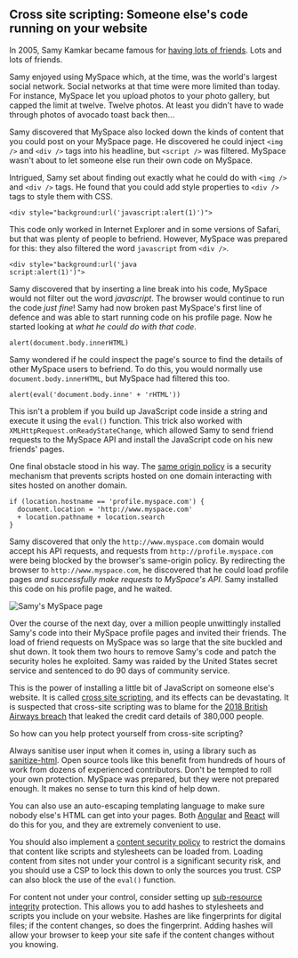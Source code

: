 ## Cross site scripting: Someone else's code running on your website
In 2005, Samy Kamkar became famous for [having lots of friends](https://samy.pl/myspace/). Lots and lots of friends.

Samy enjoyed using MySpace which, at the time, was the world's largest social network. Social networks at that time were more limited than today. For instance, MySpace let you upload photos to your photo gallery, but capped the limit at twelve. Twelve photos. At least you didn't have to wade through photos of avocado toast back then...

Samy discovered that MySpace also locked down the kinds of content that you could post on your MySpace page. He discovered he could inject `<img />` and `<div />` tags into his headline, but `<script />` was filtered. MySpace wasn't about to let someone else run their own code on MySpace.

Intrigued, Samy set about finding out exactly what he could do with `<img />` and `<div />` tags. He found that you could add style properties to `<div />` tags to style them with CSS.

```
<div style="background:url('javascript:alert(1)')">
```

This code only worked in Internet Explorer and in some versions of Safari, but that was plenty of people to befriend. However, MySpace was prepared for this: they also filtered the word `javascript` from `<div />`.

```
<div style="background:url('java
script:alert(1)')">
```

Samy discovered that by inserting a line break into his code, MySpace would not filter out the word _javascript_. The browser would continue to run the code _just fine_! Samy had now broken past MySpace's first line of defence and was able to start running code on his profile page. Now he started looking at _what he could do with that code_.

```
alert(document.body.innerHTML)
```

Samy wondered if he could inspect the page's source to find the details of other MySpace users to befriend. To do this, you would normally use `document.body.innerHTML`, but MySpace had filtered this too.

```
alert(eval('document.body.inne' + 'rHTML'))
```

This isn't a problem if you build up JavaScript code inside a string and execute it using the `eval()` function. This trick also worked with `XMLHttpRequest.onReadyStateChange`, which allowed Samy to send friend requests to the MySpace API and install the JavaScript code on his new friends' pages.

One final obstacle stood in his way. The [same origin policy](https://developer.mozilla.org/en-US/docs/Web/Security/Same-origin_policy) is a security mechanism that prevents scripts hosted on one domain interacting with sites hosted on another domain.

```
if (location.hostname == 'profile.myspace.com') {
  document.location = 'http://www.myspace.com'
  + location.pathname + location.search
}
```

Samy discovered that only the `http://www.myspace.com` domain would accept his API requests, and requests from `http://profile.myspace.com` were being blocked by the browser's same-origin policy. By redirecting the browser to `http://www.myspace.com`, he discovered that he could load profile pages _and successfully make requests to MySpace's API_. Samy installed this code on his profile page, and he waited.

![Samy's MySpace page](./img/myspace.png)

Over the course of the next day, over a million people unwittingly installed Samy's code into their MySpace profile pages and invited their friends. The load of friend requests on MySpace was so large that the site buckled and shut down. It took them two hours to remove Samy's code and patch the security holes he exploited. Samy was raided by the United States secret service and sentenced to do 90 days of community service.

This is the power of installing a little bit of JavaScript on someone else's website. It is called [cross site scripting](https://www.owasp.org/index.php/Cross-site_Scripting_(XSS)), and its effects can be devastating. It is suspected that cross-site scripting was to blame for the [2018 British Airways breach](https://www.wired.com/story/british-airways-hack-details/) that leaked the credit card details of 380,000 people.

So how can you help protect yourself from cross-site scripting?

Always sanitise user input when it comes in, using a library such as [sanitize-html](https://www.npmjs.com/package/sanitize-html). Open source tools like this benefit from hundreds of hours of work from dozens of experienced contributors. Don't be tempted to roll your own protection. MySpace was prepared, but they were not prepared enough. It makes no sense to turn this kind of help down.

You can also use an auto-escaping templating language to make sure nobody else's HTML can get into your pages. Both [Angular](https://angular.io/) and [React](https://reactjs.org/) will do this for you, and they are extremely convenient to use.

You should also implement a [content security policy](https://developer.mozilla.org/en-US/docs/Web/HTTP/CSP) to restrict the domains that content like scripts and stylesheets can be loaded from. Loading content from sites not under your control is a significant security risk, and you should use a CSP to lock this down to only the sources you trust. CSP can also block the use of the `eval()` function.

For content not under your control, consider setting up [sub-resource integrity](https://developer.mozilla.org/en-US/docs/Web/Security/Subresource_Integrity) protection. This allows you to add hashes to stylesheets and scripts you include on your website. Hashes are like fingerprints for digital files; if the content changes, so does the fingerprint. Adding hashes will allow your browser to keep your site safe if the content changes without you knowing.
